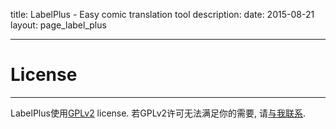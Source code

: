 title: LabelPlus - Easy comic translation tool
description: 
date: 2015-08-21
layout: page_label_plus

---

# License

---

LabelPlus使用[GPLv2](http://www.gnu.org/licenses/gpl-2.0.html) license.
若GPLv2许可无法满足你的需要, 请[与我联系](/about_me).


